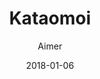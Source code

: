 ---
title: "Kataomoi"
subtitle: "Aimer"
customForwardUrl: "https://www.youtube.com/watch?v=zSOJk7ggJts"
displayImg: "https://img.youtube.com/vi/zSOJk7ggJts/0.jpg"
date: "2018-01-06"
newTab: true 
---
